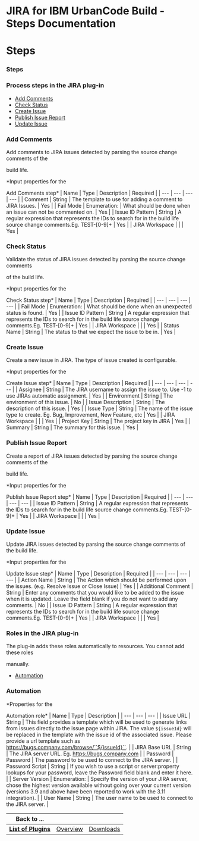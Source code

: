 
JIRA for IBM UrbanCode Build - Steps Documentation
==================================================

# Steps




### Steps




 



### Process steps in the JIRA plug-in


* [Add Comments](#add_comments)
* [Check 
Status](#check_status)
* [Create Issue](#create_issue)
* [Publish Issue Report](#publish_issue_report)
* [Update 
Issue](#update_issue)




### Add Comments


Add comments to JIRA issues detected by parsing the source change comments 
of the  

build life.





*Input properties for the  

Add Comments step*  | Name | Type | Description | Required |
| 
--- | --- | --- | --- |
| Comment | String | The template to use for adding a comment to JIRA Issues. | Yes |
| Fail 
Mode | Enumeration:
 | What should be done when an issue can not be commented on. | Yes |
| Issue ID Pattern | String | 
A regular expression that represents the IDs to search for in the build life source
change comments.Eg. TEST-[0-9]+ | 
Yes |
| JIRA Workspace |  |  | Yes |


### Check Status


Validate the status of JIRA issues detected by parsing the 
source change comments  

of the build life.





*Input properties for the  

Check Status step*  | Name | Type | 
Description | Required |
| --- | --- | --- | --- |
| Fail Mode | Enumeration:
 | What should be done when an unexpected 
status is found. | Yes |
| Issue ID Pattern | String | A regular expression that represents the IDs to search for in the
 build life source
change comments.Eg. TEST-[0-9]+ | Yes |
| JIRA Workspace |  |  | Yes |
| Status Name | String | The 
status to that we expect the issue to be in. | Yes |


### Create Issue


Create a new issue in JIRA. The type of issue 
created is configurable.




*Input properties for the  

Create Issue step*  | Name | Type | Description | Required |
|
 --- | --- | --- | --- |
| Assignee | String | The JIRA username to assign the issue to. Use -1 to use JIRAs automatic 
assignment. | Yes |
| Environment | String | The environment of this issue. | No |
| Issue Description | String | The 
description of this issue. | Yes |
| Issue Type | String | The name of the issue type to create. Eg. Bug, Improvement, 
New Feature, etc | Yes |
| JIRA Workspace |  |  | Yes |
| Project Key | String | The project key in JIRA | Yes |
| 
Summary | String | The summary for this issue. | Yes |


### Publish Issue Report


Create a report of JIRA issues 
detected by parsing the source change comments of the  

build life.





*Input properties for the  

Publish Issue 
Report step*  | Name | Type | Description | Required |
| --- | --- | --- | --- |
| Issue ID Pattern | String | A regular
 expression that represents the IDs to search for in the build life source
change comments.Eg. TEST-[0-9]+ | Yes |
| 
JIRA Workspace |  |  | Yes |


### Update Issue


Update JIRA issues detected by parsing the source change comments of 
the build life.




*Input properties for the  

Update Issue step*  | Name | Type | Description | Required |
| --- | 
--- | --- | --- |
| Action Name | String | The Action which should be performed upon the issues. (e.g. Resolve Issue or 
Close
Issue) | Yes |
| Additional Comment | String | Enter any comments that you would like to be added to the issue 
when it is updated.
Leave the field blank if you do not want to add any comments. | No |
| Issue ID Pattern | String | A
 regular expression that represents the IDs to search for in the build life source
change comments.Eg. TEST-[0-9]+ | Yes
 |
| JIRA Workspace |  |  | Yes |




### Roles in the JIRA plug-in


The plug-in adds these roles automatically to 
resources. You cannot add these roles  

manually.



* [Automation](#automation_role)



### Automation




*Properties
 for the  

Automation role*  | Name | Type | Description |
| --- | --- | --- |
| Issue URL | String | This field 
provides a template which will be used to generate
links from issues directly to the issue page within JIRA. The value 
``${issueId}`` will
be replaced in the template with the issue id of the associated
issue. Please provide a url template
 such as https://bugs.company.com/browse/``${issueId}``. |
| JIRA Base URL | String | The JIRA server URL. Eg. 
https://bugs.company.com |
| Password | Password | The password to be used to connect to the JIRA server. |
| Password 
Script | String | If you wish to use a script or server:property lookups for your password, leave
the Password field 
blank and enter it here. |
| Server Version | Enumeration:
 | Specify the version of your JIRA server, chose the highest
 version available
without going over your current version (versions 3.9 and above have been reported
to work with the 
3.11 integration). |
| User Name | String | The user name to be used to connect to the JIRA server. |





|Back to ...|||
| :---: | :---: | :---: |
|[**List of Plugins**](../../index.md)|[Overview](./overview.md)|[Downloads](./downloads.md)|
